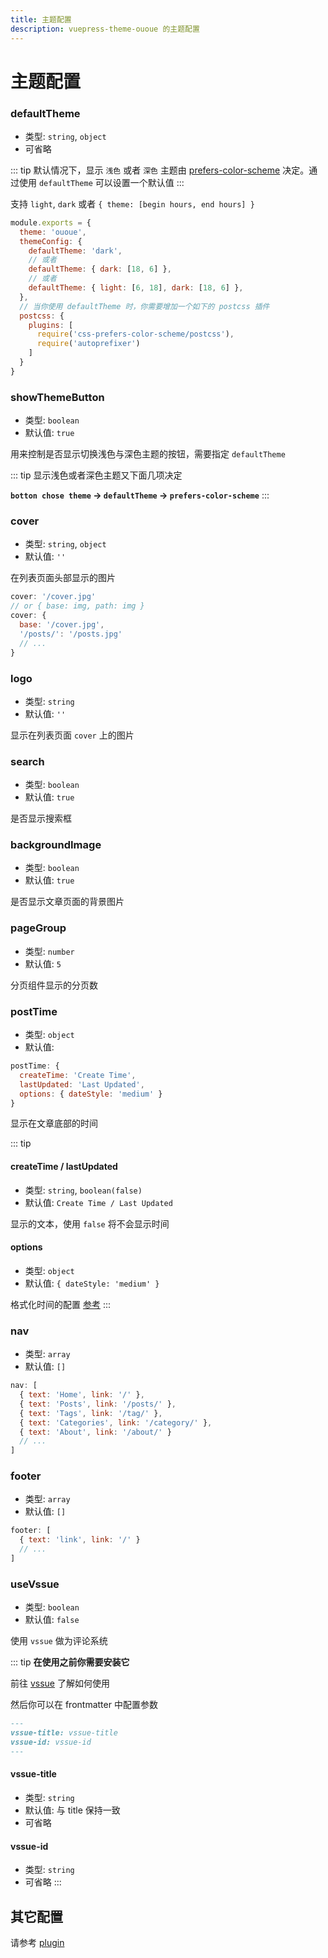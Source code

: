 ```yaml
---
title: 主题配置
description: vuepress-theme-ououe 的主题配置
---
```


# 主题配置

### defaultTheme <Badge text="^1.3.6"/>

- 类型: `string`, `object`
- 可省略

::: tip
默认情况下，显示 `浅色` 或者 `深色` 主题由 [prefers-color-scheme](https://developer.mozilla.org/zh-CN/docs/Web/CSS/@media/prefers-color-scheme) 决定。通过使用 `defaultTheme` 可以设置一个默认值
:::

支持 `light`, `dark` 或者 `{ theme: [begin hours, end hours] }`

``` js {4,6,8,13}
module.exports = {
  theme: 'ououe',
  themeConfig: {
    defaultTheme: 'dark',
    // 或者
    defaultTheme: { dark: [18, 6] },
    // 或者
    defaultTheme: { light: [6, 18], dark: [18, 6] },
  },
  // 当你使用 defaultTheme 时，你需要增加一个如下的 postcss 插件
  postcss: {
    plugins: [
      require('css-prefers-color-scheme/postcss'),
      require('autoprefixer')
    ]
  }
}
```

### showThemeButton <Badge text="^1.3.6"/>

- 类型: `boolean`
- 默认值: `true`

用来控制是否显示切换浅色与深色主题的按钮，需要指定 `defaultTheme`

::: tip
显示浅色或者深色主题又下面几项决定

**`botton chose theme` -> `defaultTheme` -> `prefers-color-scheme`**
:::

### cover

- 类型: `string`, `object`
- 默认值: `''`

在列表页面头部显示的图片

``` js
cover: '/cover.jpg'
// or { base: img, path: img }
cover: {
  base: '/cover.jpg',
  '/posts/': '/posts.jpg'
  // ...
}
```

### logo

- 类型: `string`
- 默认值: `''`

显示在列表页面 `cover` 上的图片

### search

- 类型: `boolean`
- 默认值: `true`

是否显示搜索框

### backgroundImage <Badge text="^1.3.4"/>

- 类型: `boolean`
- 默认值: `true`

是否显示文章页面的背景图片

### pageGroup

- 类型: `number`
- 默认值: `5`

分页组件显示的分页数

### postTime

- 类型: `object`
- 默认值:

``` js
postTime: {
  createTime: 'Create Time',
  lastUpdated: 'Last Updated',
  options: { dateStyle: 'medium' }
}
```

显示在文章底部的时间

::: tip
#### createTime / lastUpdated

- 类型: `string`, `boolean(false)`
- 默认值: `Create Time / Last Updated`

显示的文本，使用 `false` 将不会显示时间

#### options <Badge text="^1.4.1"/>

- 类型: `object`
- 默认值: `{ dateStyle: 'medium' }`

格式化时间的配置 [参考](https://developer.mozilla.org/zh-CN/docs/Web/JavaScript/Reference/Global_Objects/Date/toLocaleString)
:::

### nav

- 类型: `array`
- 默认值: `[]`

``` js
nav: [
  { text: 'Home', link: '/' },
  { text: 'Posts', link: '/posts/' },
  { text: 'Tags', link: '/tag/' },
  { text: 'Categories', link: '/category/' },
  { text: 'About', link: '/about/' }
  // ...
]
```

### footer

- 类型: `array`
- 默认值: `[]`

``` js
footer: [
  { text: 'link', link: '/' }
  // ...
]
```

### useVssue <Badge text="^1.4.1"/>

- 类型: `boolean`
- 默认值: `false`

使用 `vssue` 做为评论系统

::: tip
**在使用之前你需要安装它**

前往 [vssue](https://vssue.js.org/guide/vuepress.html) 了解如何使用

然后你可以在 frontmatter 中配置参数

``` md
---
vssue-title: vssue-title
vssue-id: vssue-id
---
```

#### vssue-title

- 类型: `string`
- 默认值: 与 title 保持一致
- 可省略

#### vssue-id

- 类型: `string`
- 可省略
:::

## 其它配置

请参考 [plugin](../plugin/README.md)
